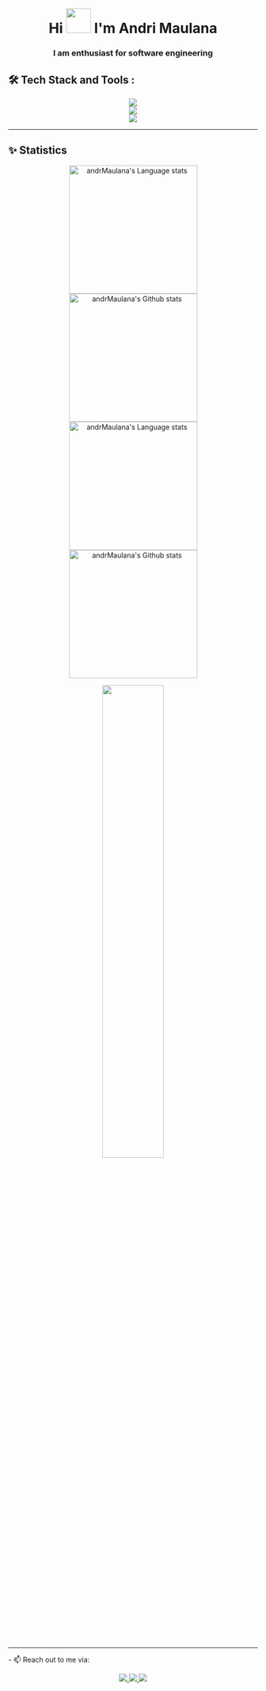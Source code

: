 <h1 align="center">Hi <img src = "https://raw.githubusercontent.com/MartinHeinz/MartinHeinz/master/wave.gif" width = 50px> I'm Andri Maulana</h1>
<h3 align="center">I am enthusiast for software engineering</h3>

<h2 align="left">🛠 Tech Stack and Tools :</h2>

<p align="left"> 
	<div align="center">
		<img src="https://skillicons.dev/icons?i=go,ts,js,php,java,rust,c,cs,python,html,css" /> <br>
		<img src="https://skillicons.dev/icons?i=nextjs,laravel,react,bun,nodejs,vite,nestjs,express,tailwind,bootstrap" /><br>
      		<img src="https://skillicons.dev/icons?i=redis,postgres,mysql,mongodb,graphql,kafka,docker,postman,git,aws,gcp" /><br>
	</div>
</p>
<hr>

## ✨ Statistics

<!-- Light Mode -->
<div align="center"> 
<a href="https://github.com/anuraghazra/github-readme-stats#gh-light-mode-only">
<img height=259 src="https://github-readme-stats-git-masterrstaa-rickstaa.vercel.app/api/top-langs/?username=andrMaulana&layout=compact&langs_count=12&hide_border=true&role=owner,collaborator&theme=default#gh-light-mode-only" alt="andrMaulana's Language stats" />
</a>
<a href="https://github.com/anuraghazra/github-readme-stats#gh-light-mode-only">
<img height=259 src="https://github-readme-stats-git-masterrstaa-rickstaa.vercel.app/api?username=andrMaulana&show_icons=true&line_height=28&hide_border=true&card_width=347&include_all_commits=true&role=owner,collaborator&show=reviews,discussions_answered&rank_icon=percentile&exclude_repo=github-readme-stats&theme=default#gh-light-mode-only" alt="andrMaulana's Github stats" />
</a>
</div>

<!-- Dark Mode -->
<div align="center"> 
<a href="https://github.com/anuraghazra/github-readme-stats#gh-dark-mode-only">
<img height=259 src="https://github-readme-stats-git-masterrstaa-rickstaa.vercel.app/api/top-langs/?username=andrMaulana&layout=compact&langs_count=12&hide_border=true&role=owner,collaborator&theme=dark&bg_color=000000#gh-dark-mode-only" alt="andrMaulana's Language stats" />
</a>
<a href="https://github.com/anuraghazra/github-readme-stats#gh-dark-mode-only">
<img height=259 src="https://github-readme-stats-git-masterrstaa-rickstaa.vercel.app/api?username=andrMaulana&show_icons=true&line_height=28&hide_border=true&card_width=347&include_all_commits=true&role=owner,collaborator&show=reviews,discussions_answered&rank_icon=percentile&exclude_repo=github-readme-stats&theme=dark&bg_color=000000#gh-dark-mode-only" alt="andrMaulana's Github stats" />
</a>
</div>

<p align="center">
   <img width="49.5%" src="https://github-readme-streak-stats.herokuapp.com/?user=andrMaulana&theme=radical&hide_border=true">
	<br>
</p>
<hr>

<p>
	- 📫 Reach out to me via: <br>
	<div align="center">
	  <a href="mailto:andryymaulana2000@gmail.com">
	    <img src="https://img.shields.io/badge/Gmail-333333?style=for-the-badge&logo=gmail&logoColor=red" />
	  </a>
	  <a href="https://linkedin.com/in/andrimaullana" target="_blank">
	    <img src="https://img.shields.io/badge/LinkedIn-0077B5?style=for-the-badge&logo=linkedin&logoColor=white" target="_blank" />
	  </a>
   	<a>
		<img src="https://dcbadge.vercel.app/api/shield/611172893971447810">
	</a>
	</div>
	
</p>

